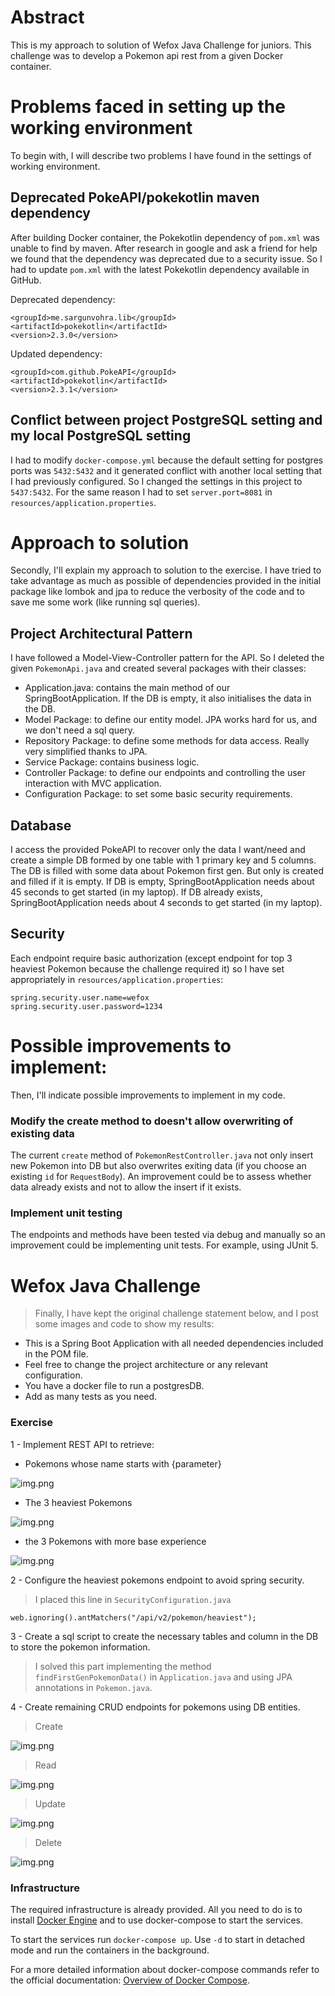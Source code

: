 # Abstract

This is my approach to solution of Wefox Java Challenge for juniors. This challenge was to develop a Pokemon api rest from a given Docker container.

# Problems faced in setting up the working environment

To begin with, I will describe two problems I have found in the settings of working environment.

## Deprecated PokeAPI/pokekotlin maven dependency

After building Docker container, the Pokekotlin dependency of `pom.xml` was unable to find by maven. After research in google and ask a friend for help we found that the dependency was deprecated due to a security issue. So I had to update `pom.xml` with the latest Pokekotlin dependency available in GitHub.

Deprecated dependency:
```
<groupId>me.sargunvohra.lib</groupId>
<artifactId>pokekotlin</artifactId>
<version>2.3.0</version>
```

Updated dependency:
```
<groupId>com.github.PokeAPI</groupId>
<artifactId>pokekotlin</artifactId>
<version>2.3.1</version>
```

## Conflict between project PostgreSQL setting and my local PostgreSQL setting

I had to modify `docker-compose.yml` because the default setting for postgres ports was `5432:5432` and it generated conflict with another local setting that I had previously configured. So I changed the settings in this project to `5437:5432`.
For the same reason I had to set `server.port=8081` in `resources/application.properties`.

# Approach to solution

Secondly, I'll explain my approach to solution to the exercise. I have tried to take advantage as much as possible of dependencies provided in the initial package like lombok and jpa to reduce the verbosity of the code and to save me some work (like running sql queries).

## Project Architectural Pattern

I have followed a Model-View-Controller pattern for the API. So I deleted the given `PokemonApi.java` and created several packages with their classes:
- Application.java: contains the main method of our SpringBootApplication. If the DB is empty, it also initialises the data in the DB.
- Model Package: to define our entity model. JPA works hard for us, and we don't need a sql query.
- Repository Package: to define some methods for data access. Really very simplified thanks to JPA.
- Service Package: contains business logic.
- Controller Package: to define our endpoints and controlling the user interaction with MVC application.
- Configuration Package: to set some basic security requirements.

## Database

I access the provided PokeAPI to recover only the data I want/need and create a simple DB formed by one table with 1 primary key and 5 columns.
The DB is filled with some data about Pokemon first gen. But only is created and filled if it is empty.
If DB is empty, SpringBootApplication needs about 45 seconds to get started (in my laptop).
If DB already exists, SpringBootApplication needs about 4 seconds to get started (in my laptop).

## Security

Each endpoint require basic authorization (except endpoint for top 3 heaviest Pokemon because the challenge required it) so I have set appropriately in `resources/application.properties`:
```
spring.security.user.name=wefox
spring.security.user.password=1234
```

# Possible improvements to implement:

Then, I'll indicate possible improvements to implement in my code.

### Modify the create method to doesn't allow overwriting of existing data
The current `create` method of `PokemonRestController.java` not only insert new Pokemon into DB but also overwrites exiting data (if you choose an existing `id` for `RequestBody`). An improvement could be to assess whether data already exists and not to allow the insert if it exists.

### Implement unit testing
The endpoints and methods have been tested via debug and manually so an improvement could be implementing unit tests. For example, using JUnit 5.

# Wefox Java Challenge

>Finally, I have kept the original challenge statement below, and I post some images and code to show my results:

- This is a Spring Boot Application with all needed dependencies included in the POM file.
- Feel free to change the project architecture or any relevant configuration.
- You have a docker file to run a postgresDB.
- Add as many tests as you need.

### Exercise

1 - Implement REST API to retrieve:

- Pokemons whose name starts with {parameter}

![img.png](readme_resources/img_1_1.png)
- The 3 heaviest Pokemons

![img.png](readme_resources/img_1_2.png)
- the 3 Pokemons with more base experience

![img.png](readme_resources/img_1_3.png)

2 - Configure the heaviest pokemons endpoint to avoid spring security.
> I placed this line in `SecurityConfiguration.java`
```
web.ignoring().antMatchers("/api/v2/pokemon/heaviest");
```

3 - Create a sql script to create the necessary tables and column in the DB to store the pokemon information.
> I solved this part implementing the method `findFirstGenPokemonData()` in `Application.java` and using JPA annotations in `Pokemon.java`.

4 - Create remaining CRUD endpoints for pokemons using DB entities.
> Create

![img.png](readme_resources/img_4_1.png)

> Read

![img.png](readme_resources/img_4_2.png)

> Update

![img.png](readme_resources/img_4_3.png)

> Delete

![img.png](readme_resources/img_4_4.png)

### Infrastructure

The required infrastructure is already provided. All you need to do is to
install [Docker Engine]("https://docs.docker.com/get-docker/") and to use docker-compose to start
the services.

To start the services run `docker-compose up`. Use `-d` to start in detached mode and run the
containers in the background.

For a more detailed information about docker-compose commands refer to the official
documentation: [Overview of Docker Compose](https://docs.docker.com/compose/).
